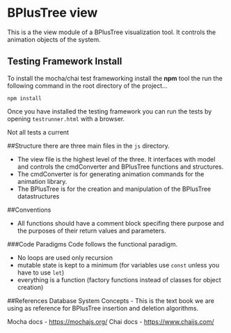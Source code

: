 # BPlusTree view
This is a the view module of a BPlusTree visualization tool. It controls the animation objects
of the system.


## **Testing Framework Install**
To install the mocha/chai test frameworking install the **npm** tool
the run the following command in the root directory of the project...
```
npm install
```
Once you have installed the testing framework you can run the tests by opening
`testrunner.html` with a browser.

Not all tests a current

##Structure
there are three main files in the `js` directory. 

* The view file is the highest level of the three. It interfaces with model and
controls the cmdConverter and BPlusTree functions and structures.
* The cmdConverter is for generating animation commands for the animation library.
* The BPlusTree is for the creation and manipulation of the BPlusTree datastructures

##Conventions
* All functions should have a comment block specifing there purpose and the purposes of their return
values and parameters.

###Code Paradigms
Code follows the functional paradigm.
* No loops are used only recursion
* mutable state is kept to a minimum (for variables use `const` unless you 
  have to use `let`)
* everything is a function (factory functions instead of classes for object creation)

##References
Database System Concepts - This is the text book we are using as reference for BPlusTree insertion and
                           deletion algorithms.

Mocha docs - https://mochajs.org/
Chai docs - https://www.chaijs.com/

